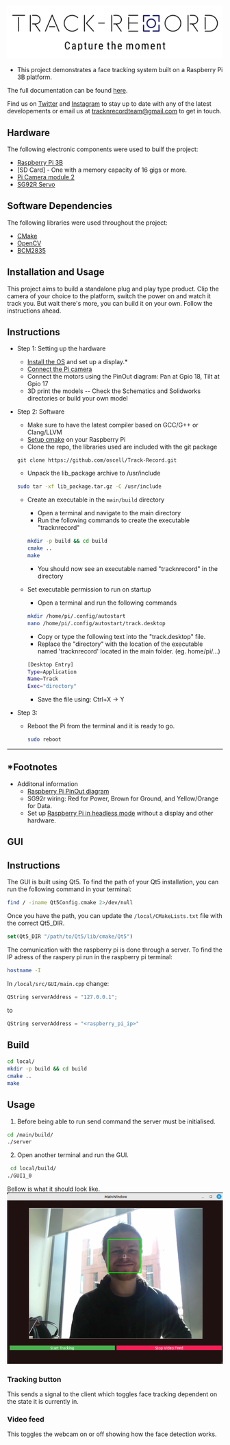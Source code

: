 ![test](https://github.com/oscell/Track-Record/blob/5bf5b6f9409c1b4b8569f964b363590f647e12f0/Images/Logo_slogan.png)

- This project demonstrates a face tracking system built on a Raspberry Pi 3B platform.

The full documentation can be found [here](https://tduggan63.github.io/Track-Record/index.html).

Find us on [Twitter](https://twitter.com/TrackrecordTeam) and [Instagram](https://www.instagram.com/_u/tracknrecordteam) to stay up to date with any of the latest developements or email us at tracknrecordteam@gmail.com to get in touch.


## Hardware
The following electronic components were used to builf the project:
- [Raspberry Pi 3B](https://www.raspberrypi.com/products/raspberry-pi-3-model-b/)
- [SD Card] - One with a memory capacity of 16 gigs or more.
- [Pi Camera module 2](https://www.raspberrypi.com/products/camera-module-v2/)
- [SG92R Servo](https://www.towerpro.com.tw/product/sg92r-7/)

## Software Dependencies
The following libraries were used throughout the project:
- [CMake](https://cmake.org/download/)
- [OpenCV](https://opencv.org/releases/)
- [BCM2835](https://www.airspayce.com/mikem/bcm2835/index.html)

## Installation and Usage
This project aims to build a standalone plug and play type product.
Clip the camera of your choice to the platform, switch the power on and watch it track you.
But wait there's more, you can build it on your own. Follow the instructions ahead.

## Instructions
- Step 1: Setting up the hardware
  - [Install the OS](https://www.raspberrypi.com/documentation/computers/getting-started.html) and set up a display.*
  - [Connect the Pi camera](https://www.raspberrypi.com/documentation/computers/compute-module.html#attaching-a-raspberry-pi-camera-module)
  - Connect the motors using the PinOut diagram: Pan at Gpio 18, Tilt at Gpio 17
  - 3D print the models -- Check the Schematics and Solidworks directories or build your own model

- Step 2: Software
  - Make sure to have the latest compiler based on GCC/G++ or Clang/LLVM
  - [Setup cmake](https://cmake.org/download/) on your Raspberry Pi
  - Clone the repo, the libraries used are included with the git package
  
  ```git
  git clone https://github.com/oscell/Track-Record.git
  ```
  
  - Unpack the lib_package archive to /usr/include
 
  ```bash
  sudo tar -xf lib_package.tar.gz -C /usr/include
  ```
  
  - Create an executable in the `main/build` directory
    - Open a terminal and navigate to the main directory
    - Run the following commands to create the executable "tracknrecord"
  
    ```bash
    mkdir -p build && cd build
    cmake ..
    make
    ```
    - You should now see an executable named "tracknrecord" in the directory
  
  - Set executable permission to run on startup
    - Open a terminal and run the following commands
  
    ```bash
    mkdir /home/pi/.config/autostart
    nano /home/pi/.config/autostart/track.desktop
    ```
    
    - Copy or type the following text into the "track.desktop" file.
    - Replace the "directory" with the location of the executable named 'tracknrecord' located in the main folder. (eg. home/pi/...)
    
    ```bash
    [Desktop Entry]
    Type=Application
    Name=Track
    Exec="directory"
    ```
    - Save the file using: Ctrl+X -> Y
    
- Step 3:
  - Reboot the Pi from the terminal and it is ready to go.
    ```bash
    sudo reboot
    ```
    
-----------------------------------------------------------------------------------------------------------------------------------------------------------------------    
## *Footnotes  
  
- Additonal information
  - [Raspberry Pi PinOut diagram](https://www.raspberrypi.com/documentation/computers/raspberry-pi.html)
  - SG92r wiring: Red for Power, Brown for Ground, and Yellow/Orange for Data.
  - Set up [Raspberry Pi in headless mode](https://www.realvnc.com/en/blog/how-to-setup-vnc-connect-raspberry-pi/) without a display and other hardware.

## GUI

## Instructions
The GUI is built using Qt5. To find the path of your Qt5 installation, you can run the following command in your terminal:


```bash
find / -iname Qt5Config.cmake 2>/dev/null
```

Once you have the path, you can update the `/local/CMakeLists.txt` file with the correct Qt5_DIR.

```cmake
set(Qt5_DIR "/path/to/Qt5/lib/cmake/Qt5")
```

The comunication with the raspberry pi is done through a server. To find the IP adress of the raspery pi run in the raspberry pi terminal:

```bash
hostname -I
```
In `/local/src/GUI/main.cpp` change:
```c++
QString serverAddress = "127.0.0.1";
```

to

```c++
QString serverAddress = "<raspberry_pi_ip>"
```
## Build

```bash
cd local/
mkdir -p build && cd build
cmake ..
make
```

## Usage


1. Before being able to run send command the server must be initialised.

```bash
cd /main/build/
./server 
```
2. Open another terminal and run the GUI.
```bash
 cd local/build/
./GUI1_0
```

Bellow is what it should look like.
![GUI](/Images/GUI.png)

### Tracking button
This sends a signal to the client which toggles face tracking dependent on the state it is currently in.

### Video feed
This toggles the webcam on or off showing how the face detection works.

